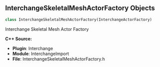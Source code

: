 ## InterchangeSkeletalMeshActorFactory Objects

```python
class InterchangeSkeletalMeshActorFactory(InterchangeActorFactory)
```

Interchange Skeletal Mesh Actor Factory

**C++ Source:**

- **Plugin**: Interchange
- **Module**: InterchangeImport
- **File**: InterchangeSkeletalMeshActorFactory.h

<a id="unreal.InterchangeStaticMeshActorFactory"></a>